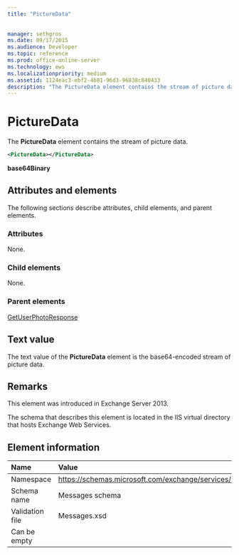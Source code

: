 ```yaml
---
title: "PictureData"
 
 
manager: sethgros
ms.date: 09/17/2015
ms.audience: Developer
ms.topic: reference
ms.prod: office-online-server
ms.technology: ews
ms.localizationpriority: medium
ms.assetid: 1124eac3-ebf2-4b81-96d3-96838c840433
description: "The PictureData element contains the stream of picture data."
---
```


# PictureData

The **PictureData** element contains the stream of picture data. 
  
```XML
<PictureData></PictureData>
```

 **base64Binary**
## Attributes and elements

The following sections describe attributes, child elements, and parent elements.
  
### Attributes

None.
  
### Child elements

None.
  
### Parent elements

[GetUserPhotoResponse](getuserphotoresponse.md)
  
## Text value

The text value of the **PictureData** element is the base64-encoded stream of picture data. 
  
## Remarks

This element was introduced in Exchange Server 2013.
  
The schema that describes this element is located in the IIS virtual directory that hosts Exchange Web Services.
  
## Element information

|**Name**|**Value**|
|:-----|:-----|
|Namespace  <br/> |https://schemas.microsoft.com/exchange/services/2006/messages  <br/> |
|Schema name  <br/> |Messages schema  <br/> |
|Validation file  <br/> |Messages.xsd  <br/> |
|Can be empty  <br/> ||
   

